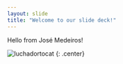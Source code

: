 ```yaml
---
layout: slide
title: "Welcome to our slide deck!"
---
```


Hello from José Medeiros!

![luchadortocat](https://octodex.github.com/images/luchadortocat.png)
{: .center}
